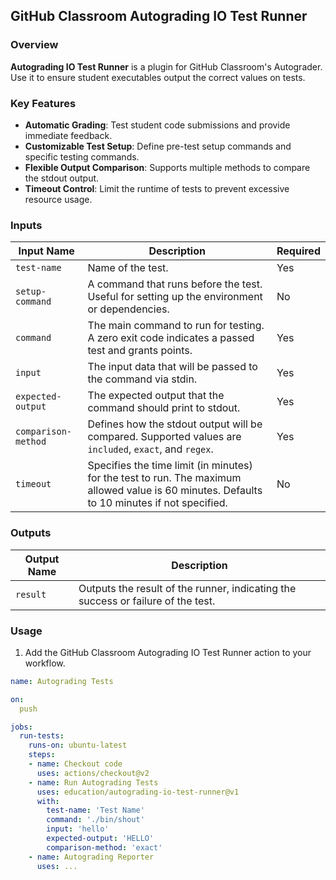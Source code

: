 ## GitHub Classroom Autograding IO Test Runner

### Overview
**Autograding IO Test Runner** is a plugin for GitHub Classroom's Autograder. Use it to ensure student executables output the correct values on tests.

### Key Features
- **Automatic Grading**: Test student code submissions and provide immediate feedback.
- **Customizable Test Setup**: Define pre-test setup commands and specific testing commands.
- **Flexible Output Comparison**: Supports multiple methods to compare the stdout output.
- **Timeout Control**: Limit the runtime of tests to prevent excessive resource usage.

### Inputs

| Input Name | Description | Required |
|------------|-------------|----------|
| `test-name` | Name of the test. | Yes |
| `setup-command` | A command that runs before the test. Useful for setting up the environment or dependencies. | No |
| `command` | The main command to run for testing. A zero exit code indicates a passed test and grants points. | Yes |
| `input` | The input data that will be passed to the command via stdin. | Yes |
| `expected-output` | The expected output that the command should print to stdout. | Yes |
| `comparison-method` | Defines how the stdout output will be compared. Supported values are `included`, `exact`, and `regex`. | Yes |
| `timeout` | Specifies the time limit (in minutes) for the test to run. The maximum allowed value is 60 minutes. Defaults to 10 minutes if not specified. | No |

### Outputs

| Output Name | Description |
|-------------|-------------|
| `result` | Outputs the result of the runner, indicating the success or failure of the test. |

### Usage

1. Add the GitHub Classroom Autograding IO Test Runner action to your workflow.

```yaml
name: Autograding Tests

on:
  push

jobs:
  run-tests:
    runs-on: ubuntu-latest
    steps:
    - name: Checkout code
      uses: actions/checkout@v2
    - name: Run Autograding Tests
      uses: education/autograding-io-test-runner@v1
      with:
        test-name: 'Test Name'
        command: './bin/shout'
        input: 'hello'
        expected-output: 'HELLO'
        comparison-method: 'exact'
    - name: Autograding Reporter
      uses: ...
